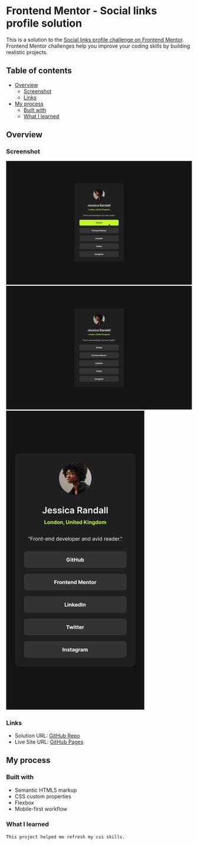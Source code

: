 # Frontend Mentor - Social links profile solution

This is a solution to the [Social links profile challenge on Frontend Mentor](https://www.frontendmentor.io/challenges/social-links-profile-UG32l9m6dQ). Frontend Mentor challenges help you improve your coding skills by building realistic projects.

## Table of contents

- [Overview](#overview)
  - [Screenshot](#screenshot)
  - [Links](#links)
- [My process](#my-process)
  - [Built with](#built-with)
  - [What I learned](#what-i-learned)

## Overview

### Screenshot

![](./design/active-states.jpg)
![](./design/destkop-design.jpg)
![](./design/mobile-design.jpg)

### Links

- Solution URL: [GitHub Repo](https://github.com/Dhia-zorai/Social-links-profile)
- Live Site URL: [GitHub Pages](https://dhia-zorai.github.io/Social-links-profile)

## My process

### Built with

- Semantic HTML5 markup
- CSS custom properties
- Flexbox
- Mobile-first workflow

### What I learned

```css
This project helped me refresh my css skills.
```
